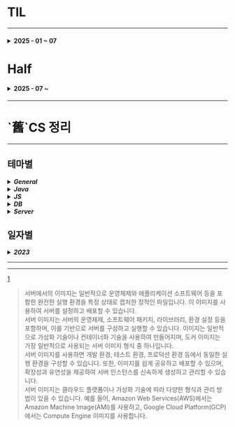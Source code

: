 # TIL
* * *
<h4>
<details>
<summary>2025 - 01 ~ 07</summary>
<table>
  <thead>
    <tr>
      <th>순번</th>
      <th>날짜</th>
      <th>구분</th>
      <th>내용</th>
      <th>코드/참고</th>
    </tr>
  </thead>
  <tbody>
    <tr>
      <td style="text-align: center">1</td>
      <td style="text-align: center">2025-04-08</td>
      <td style="text-align: center"><code>JS</code></td>
      <td>
        <code>패키지 설치 및 관리</code><br>
        누더기 코딩의 대가<br>
        - 글로벌 패키지 남발<br>
        - 리액트 네이티브 초기화시 오류<br>
        <i>TypeError: cli.init is not a function</i><br>
        네이티브 구버전(안씀) 잔존<br>
        - dependency 관련 오류<br>
        - 네이티브 관련 패키지 재설치<br>
        - node npm nvm 업데이트<br>
        <br>
        하루죙일해서 딲 프로젝트 빌드까지
      </td>
      <td>
        <details><summary>Perplexity</summary>
          <code>npx react-native start --reset-cache</code><br>
          <code>npm uninstall -g react-native-cli</code><br>
          <code>npm uninstall -g react-native</code><br>
          <code>npm uninstall -g @react-native-community/cli</code><br>
          <code>npm cache clean --force</code><br>
          <code>npm install --force react-native-cli react-native</code><br>
          <code>npm install --save-dev @react-native-community/cli</code><br>
          <code>npm install --save-dev @react-native-community/cli-platform-android</code><br>
          <code>npm install --save-dev @react-native-community/cli-platform-ios</code><br>
          <code>npx react-native start --reset-cache</code><br>
          <code>npx rnx-align-deps --requirements react-native@0.76 --write</code>
        </details>
      </td>
    </tr>
    <tr>
      <td style="text-align: center">2</td>
      <td style="text-align: center">2025-04-11</td>
      <td style="text-align: center"><code>Alg</code></td>
      <td>
        <code>그래프</code><br>
        BFS-큐에 depth 1 넣고 빌때까지<br>
        DFS-스택[Stack Segment]이나 재귀<br>
        객체 사용용도에 따른 hashCode/equals 재정의
      </td>
      <td></td>
    </tr>
    <tr>
      <td style="text-align: center">3</td>
      <td style="text-align: center">2025-04-16</td>
      <td style="text-align: center"><code>JS</code><br><code>Refactoring</code></td>
      <td>
        <code>환경 변수 분리</code><br>
        환경 설정 값/환경 변수/시크릿 분리 - .env<br>
        <code>Nginx 리버스 프록시</code><br>
        👎 http/https 서버 노드에서 직접 제어 <br>
        👍 노드는 http포트에서 작동, https트래픽은<br>
        Nginx에서 수신, 인증을 거쳐 노드로 프록시<br>
        Nginx, Apache등 프록시/로드밸런서 - HTTPS 핸들링<br>
        Node.js 애플리케이션 - 내부적으로 HTTP 핸들링<br>
        SSL 인증서 프록시에서 일원화 관리<br>
        리버스 프록시에서 리다이렉트/HSTS/보안 헤더.. 추가 설정 용이<br>
        여러개의 노드 앱을 하나의 엔드포인트로 통합관리<br>
        앱은 HTTP만 핸들링
      </td>
      <td></td>
    </tr>
    <tr>
      <td style="text-align: center">4</td>
      <td style="text-align: center">2025-04-17</td>
      <td style="text-align: center"><code>Linux</code><br><code>JS</code></td>
      <td>
        <code>방화벽</code><br>
        개발 편의를 위해 전개방 &gt; 방화벽 적용<br>
        http/https 포트 외에도 내외부 접근에 따라 포트(MySQL등) 개방<br>
        <code>Nginx 설정 방식</code><br>
        프록시 설정을 통한 통합 관리 및 세부 설정<br>
        <code>Unix vs TCP/IP</code><br>
        DBConnection → <code>localhost → 유닉스 소켓</code> <code>Domain/IP → TCP/IP</code><br>
        유닉스 소켓<br>
        네트워크 스택 비경유. 외부 노출 제한적, 고성능
      </td>
      <td></td>
    </tr>
    <tr>
      <td style="text-align: center">5</td>
      <td style="text-align: center">2025-04-18</td>
      <td style="text-align: center"><code>JS</code><br><code>Refactoring</code></td>
      <td>
        <code>Prisma ORM</code><br>
        기존 떙SQL → 프리즈마ORM<br>
        AI assistant 통해 변경시 한번에 전체 변경하기보단 단계적으로<br>
        DB 구조 뽑아서 스키마 생성<br>
        환경변수값 적용 후 클라이언트 테스트<br>
        테스트 성공 후 코드덩어리 분리 → 테스트<br>
        !Bigint형 BigInt.prototype.toJSON toString<br>
        Front_TODO_<br>
        <b>QnA Request Path 수정한거 반영</b>
      </td>
      <td></td>
    </tr>
    <tr>
      <td style="text-align: center">6</td>
      <td style="text-align: center">2025-04-21</td>
      <td style="text-align: center"><code>JS</code><br><code>Refactoring</code></td>
      <td>
        <code>Prisma</code> 에서 DISTINCT<br>
        <pre>
    // 문제 목록 조회
    static async getProblems() {
        // DISTINCT는 Prisma에서 groupBy로 대체
        const result = await await prisma.$queryRaw`SELECT DISTINCT problem_id FROM solve`;
        const problems = await prisma.solve.findMany({
            distinct: ['problem_id'],
            select: { problem_id: true }
        });
        return problems;
    }</pre>
      <code>Invalid value for argument `distinct`. Expected SolveScalarFieldEnum.</code><br>
      <pre>Prisma의 일부 버전(특히 5.x 이상)에서는 distinct에 문자열 배열이 아닌 
Enum만 허용하도록 타입이 강화된 사례가 있습니다.
JavaScript(.js) 환경에서도 내부적으로 Enum을 요구할 수 있으며, 
이 경우 문서와 실제 동작이 다를 수 있습니다.
Prisma 클라이언트가 생성될 때 모델의 모든 필드 Enum(SolveScalarFieldEnum)을 
자동 생성하는데,
JS에서는 이 Enum을 직접 import해서 쓸 수 없습니다.
공식적으로는 문자열 배열이 허용되어야 하지만,
Prisma 버전/환경에 따라 오류가 발생할 수 있습니다.
이 경우, Prisma를 TypeScript로 마이그레이션하거나,
distinct 대신 raw 쿼리로 대체하는 것이 현실적인 해결책입니다.</pre>
      Enum은 프리스마 스키마가 알아서 생성해준다고 하는데 TS에서만 쓴댄다 ?? > raw로 우회..<br>
      </td>
      <td></td>
    </tr>
    <tr>
      <td style="text-align: center" rowspan="2">7</td>
      <td style="text-align: center" rowspan="2">2025-04-28</td>
      <td style="text-align: center"><code>MySQL</code><br></td>
      <td>
        <code>View placeholder</code> <br>
        <pre>
DB에서 뷰를 생성시, 복합 참조 등의 경우에서 
아직 생성되지 않은 테이블이나 뷰를 참조, 
참조 무결성 오류 발생.

이에 Forwad Engineering / mysqldump 등
스키마 구조 export시 뷰의 정의 무결성 유지차(정의 안전하게 포함?)
뷰와 동일 구조의 placeholder table 임시 생성, 이후 대체
</pre>
      </td>
      <td></td>
    </tr>
<tr>
      <td style="text-align: center"><code>Java</code><br></td>
      <td>
        <code>Core Principles of Java</code> <br>
        <pre>생각나는대로
<hr/>
- 객채 지향
  - 코드 재활용성 향상
  - 역할/책임 분배에 따른 명확/직관적 제품 관리
  - 유지보수 용이
  - 라이브러리 방대화, 선순환에 따른 개발 효율성 증진
  - 클래스 / 제네릭 / 상속 / 구현 / 인터페이스 / 캡슐화 / 모듈화
- `JVM` / JRE / JDK  
  - 핵심은 JVM? JDK는 development kit 이고 re무슨 에디션으로 기억 
  - virtual machine이 가상환경에서 뭔가 돌리면서 뭔가 훌륭
  - garbage collection이 JVM에 있었다했던거같고
  - 멀티쓰레드도 얘가구현했었나
<hr/>
Perplexity
<hr/><table>
  <tbody>
  <tr>
  <td>특징</td><td>자바(Java)</td><td>과거 언어(C, C++, Pascal 등)</td>
  </tr>
  <tr>
<td>플랫폼 독립성</td>
<td>JVM 기반, Write Once Run Anywhere</td>
<td>OS/플랫폼별 별도 컴파일 필요</td><tr>
  <tr>
<td>객체지향</td>
<td>철저한 OOP, 클래스 기반</td>
<td>C: 절차지향, C++: 혼합</td></tr>
  <tr>
<td>자동 메모리 관리</td>
<td>자동(가비지 컬렉션)</td>
<td>수동(malloc/free 등)</td></tr>
  <tr>
<td>내장 보안/네트워크</td>
<td>내장 API 및 샌드박스, 안전성 강조</td>
<td>외부 라이브러리, 보안 취약</td></tr>
  <tr>
<td>멀티스레딩</td>
<td>언어/라이브러리 차원 지원</td>
<td>플랫폼별 구현 필요</td></tr>
  <tr>
<tr><td>동적 로딩</td>
<td>JVM이 지원</td>
<td>정적 링크 기본, 동적 라이브러리 복잡</td></tr>
  <tr>
<td>문법/생산성</td>
<td>안전성·생산성 중시, 현대적 기능 지속 도입</td>
<td>포인터 등 위험 요소, 최신 기능 도입 느림</td></tr>
  <tr>
<td>성능</td>
<td>JIT로 인터프리터 한계 극복</td>
<td>네이티브 컴파일, 실행 속도 빠름</td></tr>
  <tr>
<td>라이브러리/생태계</td>
<td>방대하고 강력</td>
<td>제한적, 외부 의존</td>
</tr>
  </tbody>
<tr>
<td>객체지향 프로그래밍</td>
<td>플랫폼 독립성[유연성?]</td>
<td>강한 타입 검사</td>
<td>견고함과 보안[샌드박스 환경?]</td>
</tr>
<tr>
<td>간결하고 익숙한 문법</td>
<td>자동 메모리 관리</td>
<td>멀티스레딩 지원</td>
<td>풍부한 표준 라이브러리</td>
</tr>
</table>
- OOP(Object oriented programming)
  - 객체Object-속성field-행위method 구성, 상호작용을 통해 솔루션 [인스턴스는?]
  - Core Principles of OOP 캡슐화/상속/다형성/추상화
  - C: 절차지향, 구조체 / C++: 다중상속, 포인터 / Java: 단일상속 제네릭
- JIT(Just-In-Time) 컴파일
  - 프로그램 실행 중 바이트코드를 기계어로 실시간 컴파일, 성능 최적화
  - 인터프리터가 바이트코드를 실행하면서 자주 호출되는 코드를 식별합니다.
  - JIT 컴파일러가 해당 코드를 네이티브 코드로 변환합니다.
  - 이후에는 컴파일된 코드를 직접 실행하여 성능을 향상시킵니다.
  - 간단하게는 자주쓰는코드의 효율적 실행이니까 이것도 나름의 객체화 아닌가
  - Strong : 정적 컴파일 대비 실생 환경에 최적화(CPU Architecture), HotSpot
  - Week : 초기 실행에 컴파일 지연, 메모리 사용량 증가.
  - Ex : JVM
- Structured Concurrency(구조화된 동시성)
  - 동시성 작업의 수명 주기를 코드의 구문 구조에 맞춰 관리
  - 부모 작업이 하위 작업 제어, 오류 전파/자원 정리 보장
  - ! Scope 내 제한 : 모든 동시성 작업은 명시적 스코프에서 생성/종료
  - Exception throw / try catch 구문들 + 그 구조들
  - 하위 작업 실패 시 부모 작업으로 예외 전파
  - 스코프 종료 시 파일 핸들, 네트워크 연결 등 안전 해제 보장
  - 데드락 감소 : 작업 간 종속성을 코드 구조로 명시화
    - 데드락 문제가 종속성 명시로 해결이 가능한 부분이구나?
  - 스레드 누수 방지 : 스코프 외부 작업 제한으로 누수 방지
  * 정해진 문?법을 활용함으로써 효율적 코딩과 효과적인 자원 관리, 이벤트 핸들링 가능
- Enterprise Computing(기업?조직?비즈니스? 컴퓨팅)
  - 대규모 조직 복잡 비즈니스 프로세스 지원용 컴퓨팅 인프라/소프트웨어 체계
  - 주요 구성 요소
    - ERP(Enterprise Resource Planning) : 부서별 데이터 통합관리
    - CRM(Customer Relationship Management) : 고객별 데이터 분석/판매 자동화
    - Cloud Computing : AWS / Azure [Saas] 등 확장성[통일성, 경량] 있는 인프라
    - 빅데이터 분석 : Hadoop, Spark 활용 대량 데이터 처리
  - 핵심 특징
    - 고가용성 / 보안 / 통합
    - 통합에서 RESTful API, Enterprise Service Bus 활용 시스템 연동
- Distributed Systems(분산 시스템) : 여러 컴퓨터가 네트워크로 연결, 단일 시스템처럼 동작하는 컴퓨팅 환경.
  - 주요 특징
    - 확장성: 노드(서버 등) 추가를 통해 처리 용량 증설.
    - 내결함성: 일부 노드 장애 시에도 시스템 전체는 운영.
    - 병렬 처리: MapReduce 등으로 대용량 데이터 분산 처리.
  - 아키텍처 유형
    - 클라이언트-서버: 중앙 서버가 요청을 처리.
    - P2P(Peer-to-Peer): 모든 노드가 동등 역할 수행.
    - 마이크로서비스: 독립적인 서비스가 API로 통신.
  - 기술 사례
    - 분산 데이터베이스: Cassandra, MongoDB.
    - 분산 파일 시스템: HDFS, Google File System.
    - 메시징 시스템: Kafka, RabbitMQ.
  - 발전 과제
    - 일관성 유지: CAP 이론에 따라 Availability와 Consistency 간 균형 필요.
    - 네트워크 지연: 분산 트랜잭션 관리가 복잡합니다.
- Virtualize(가상화)
<table>
<tr>
<td>구분</td>
<td>전통적 가상화(VM)</td>
<td>컨테이너 기반(Docker)</td>
</tr>
<tr>
<td>추상화 계층</td>
<td>하드웨어 계층(Hypervisor 사용)</td>
<td>OS 커널 계층(호스트 커널 공유)</td>
</tr>
<tr>
<td>실행 단위</td>
<td>전체 OS + App</td>
<td>App + 의존성 패키지</td>
</tr>
<tr>
<td>성능</td>
<td>오버헤드 ↑(Guest OS부팅 필요)</td>
<td>오버헤드 ↓(ms단위 실행)</td>
</tr>
<tr>
<td>리소스 사용</td>
<td>각 VM이 독립적 메모리/CPU 할당</td>
<td>호스트 리소스 공유 및 동적 할당</td>
</tr>
<tr>
<td>이식성</td>
<td>호환성 제한(VM 이미지 크기↑</td>
<td>Docker 호환 환경 동일 실행</td>
</tr>
<tr>
<td>부팅 시간</td>
<td>1~5분</td>
<td>~1초</td>
</tr>
<tr>
<td>디스크/메모리</td>
<td>GB / Guest OS 메모리</td>
<td>MB / 프로세스 메모리</td>
</tr>
<tr>
<td>호환성</td>
<td>모든 OS 독립적 실행?</td>
<td>Linux / Windows 컨테이너 분리</td>
</tr>
</table>
</pre>
      </td>
      <td></td>
    </tr>
    <tr>
      <td style="text-align: center">8</td>
      <td style="text-align: center">2025-05-07</td>
      <td style="text-align: center"><code>CS</code><br></td>
      <td>
        <code>Various</code> <br>
        <pre>

Endpoint
-
    - URL. 마지막/끝단.
    - 요청과 응답의 상호작용 위치. 특정 기능/데이터와 1:1 대응
    - 메소드와 함께 사용, 메소드는 리퀘스트 패킷에 들어있나
Mock
-
    - 가짜/임시 함수. 테스트 과정에서 외부 의존성 등 
      실행의 복잡도나 지연시간을 증가시키는 함수를 가짜로 구현, 핵심 로직만 테스트 가능하도록
Stub
-
    - 임시로 대체한 미완성부
    - 미구현된 DB에 데이터 DML 실행 등
CI, Continuous Integration
-
    - 지속적 코드||구조의 통합/테스트/검사/디버깅
CD, Continuous Delivery/Deployment
-
    - 지속적 테스트+배포준비/배포
SI, System Integration
-
    - 시스템 통합. 각 구성품을 통합/연결해 하나의 큰 시스템으로 구축 및 운영
DevOps, Development+Operations
-
    - 개발+운영 분야간의 협업, 통합 등 
      전반적/전체적인 조직 문화, 프로세스, 도구, 역할 등을 통칭
    - 통합적 업무를 통해 사용자에게 빠르고 안정적인 소프트웨어 제공
Jest
-
    - coverage report: stmts/branch/funcs/lines/uncovered line
      [실행 가능 문장|명령] [코드 라인] 대부분 한줄에 명령문 한개니 비슷
      우테코 코딩 컨벤션에서 강조한 이유가 따로있나
</pre>
      </td>
      <td></td>
    </tr>
    <tr>
      <td style="text-align: center">9</td>
      <td style="text-align: center">2025-05-08</td>
      <td style="text-align: center">
<code>CS</code><br>
<code>Node.JS</code><br></td>
      <td>
        <code>Var</code> <br>
        <pre>

보일러플레이트
-
    - 활자판? 반복적으로 찍어내듯이 작성하는, 필요하지만 별도의 로직이나 구조 변경 없이 작성해야 하는 코드
    - 반복되는 만큼 표준이자 기본이라 볼 수 있되, 굳이 반복할 필요는 없으니 어노테이션과 도구(Lombok) 이용해 불필요 작업 방지
아티팩트 종속성
-
    아티팩트 : 라이브러리 클래스 등 객?체? 
    요약 : 소프트웨어 개발 과정에서 만들어지는 모든 산출물.
    정의 : 아티팩트는 소프트웨어의 아키텍처, 설계, 기능을 설명하거나 구현하는 데 사용되는 부산물로, 
           개발자가 전체 개발 프로세스를 추적하고 유지보수하는 데 중요한 역할을 합니다.
    용례
        코드 아티팩트 - jar, war, 소스 코드, 테스트 스크립트, 로그 파일 ...
        문서 아티팩트 - 설계 문서, 회의록, 메뉴얼, 다이어그램, 데이터 모델 ...
        프로젝트 관리 아티팩트 - 프로젝트 로드맵, 변경 로그, 품질 계획서 ...
    중요성
        재현성 - 동일 소스 코드로 동일 아티팩트 재생성/재현 
        이식성 - 하나의 아티팩트를 다양한 환경에 배포
        추적 가능성 - 특정 소스 코드 버전과 연결된 아티팩트 식별/추적
        자동화 지원 - CI/CD 파이프라인에서 배포 자동화 핵심 요소
    아티팩트들 잘 모으고있었고
API
=
    Application Programming Interface
    두 소프트웨어 구성 요소가 서로 
        통신하도록 해 주는 매커니즘.
        상호작용할 수 있게 해주는 매개체 = 인터페이스
    req/res 통신의 명확한 방식. 규약
</pre>
        <code>백준 코테</code> <br>
        <pre>

IO
=
    // 백준에서 Node 쉽지않고
    const fs = require('fs');
    const filePath = process.platform === "linux" ? "/dev/stdin" : "../input.txt";
    const input = fs.readFileSync(filePath, 'utf8').toString().trim().split('\n');
    백준도 리눅스였넹
아니 노드로보는게 맞나 TS쓰는게정상아닌가 ㅅㅂ
</pre>
      </td>
      <td></td>
    </tr>
    <tr>
      <td style="text-align: center">10</td>
      <td style="text-align: center">2025-05-09</td>
      <td style="text-align: center"><code>C?S</code><br></td>
      <td>
        <code>CallBack</code> <br>
        <pre>재귀문 > 반복문</pre>
      </td>
      <td></td>
    </tr>
    <tr>
      <td style="text-align: center"></td>
      <td style="text-align: center">2025-05-26</td>
      <td style="text-align: center"><code>React</code><br></td>
      <td>
        <code>React Structure</code> <br>
        <pre>

Flux Pattern
=
    Def)    페이스북(메타)에서 제안한 React 앱의 상태 관리 패턴.
            단방향 데이터 흐름이 핵심
            주요 구성요소 : Action > Dispatcher > Store > View(React Component)

    Struc)  Action
            사용자의 인터렉션(클릭 등)이나 네트워크 이벤트 등에서 발생.
            {type: 'ADD_TODO', payload: ...} 형태의 객체
            Dispatcher 
            모든 액션을 받아서 스토어로 전달하는 중앙 허브
            여러 스토어가 있을 경우 액션을 분배
            Store
            실제 어플리케이션의 상태(state) / 비즈니스 로직을 보관
            액션을 받아서 상태를 변경
            뷰에 변경 이벤트(emit change)를 알림
            View
            스토어의 상태를 구독(감지)하고, 상태가 변경되면 리렌더링
            사용자의 입력을 액션으로 변환해 Dispatcher에 전달
            useState(함수형 컴포넌트) / setState(클래스형 컴포넌트)
            state는 컴포넌트 안에서만 관리되고, 값이 바뀌면 해당 컴포넌트가 리렌더링됨
            
    Feat)   Features / Characteristics
            Store 직접 접근 금지
            상태 변경은 반드시 Action > Dispatcher > Store 경로를 통해서만
            단방향 데이터 흐름
            상태가 변경되면 View 리렌더링, View에서 직접 Store를 수정 불가.

Redux Library
=
    Def)    Flux의 아이디어를 더 단순화한 상태 관리 라이브러리
            Store는 단 하나
            Reducer라는 순수 함수로  상태 변화 정의
    Struc)  Action      - { type : 'INCREMENT', payload : ... } 등의 인터렉션 등
            Dispatch    - 액션을 스토어에 전달
            Reducer     - 이전 상태와 액션을 받아서 새로운 상태를 반환하는 순수 함수
            Store       - 상태를 보관, 구독자(View)에게 상태 변경 알림
            View        - 상태를 구독(감지), 액션을 디스패치
    Feat)   Store 직접 수정 불가
            Reducer 통해서만 상태 변경
            불변성 유지
            상태 객체를 직접 수정하지 않고, 새로운 객체로 반환
            단방향 데이터 흐름
            Action > Dispatch > Reducer > Store > View

Two-way Binding(양방향 바인딩)
=
    Def)    묶여있다 / 양방향으로
            데이터(Model) / 화면(UI, View)이 상호 연결되어 있어
            둘 중 하나가 변경되면 자동으로 나머지 하나가 동기화되는 데이터 처리 방식
            코드/데이터의 값이 변경되면 UI/뷰에도 즉시 반영되고
            뷰에서 사용자가 값을 바꾸면 모델에도 즉시 반영 
            Ex) Vue.js / Angular / Svelte ...
            React는 기본적으로 단방향 바인딩이지만
            상태(state)/이벤트핸들러 조합시 유사하게 구현 가능

One-way Binding(단방향 바인딩)
=
    Def)    상태 관리 컴포넌트에서 자식 컴포넌트에 props로 값을 넘기고,
            변경 이벤트를 콜백으로 받아 상태를 갱신하는 식으로 구현

</pre>
<code>Reflect API</code> <br/>
<pre>

### 프로그래밍 언어에서 런타임이 객체/클래스/함수/속성 등
### 구조와 정보를 동적으로 조회하거나 조작할 수 있게 해주는 기능
JS(ES6) Reflect API
=
    Def)    ECMAScript 2015에서 도입된 내장 객체.
            객체의 속성 조회/수정/함수 호출 등 다양한 메타프로그래밍 작업을 위한 정적 메소드 제공.
            객체의 내부 동작을 직접 다루거나 Proxy와 함께 사용
    Method) Reflect.get      (obj, prop)            : 속성값 접근
            Reflect.set      (obj, prop)            : 속성값 설정
            Reflect.has      (obj, prop)            : 속성값 존재유무 확인
            Reflect.apply    (func, thisAlg, args)  : 속성값 함수 호출
            Reflect.construct(constructor, args)    : 생성자 호출. ( == new )

Java Reflect API
=
    날아감ㅋㅋㅋㅋㅋㅋㅋㅋㅋㅋ

</pre>
      </td>
      <td></td>
    </tr>
    <tr>
      <td style="text-align: center">10</td>
      <td style="text-align: center">2025-05-28</td>
      <td style="text-align: center"><code>Algorithm</code><br></td>
      <td>
        <code>Greedy, 최소 불가능 합 판별</code> <br>
        <pre>

## Function
#### 1. 배열 정렬: 숫자를 오름차순으로 정렬합니다.
#### 2. 현재까지 만들 수 있는 최대값 추적: current_max 변수를 0으로 초기화합니다.
#### 3. 순회 및 검증:
> 각 숫자를 순회하며, 현재 숫자가 current_max + 1보다 크면
current_max + 1이 만들 수 없는 최소값입니다.
>
>그렇지 않으면 current_max에 현재 숫자를 더합니다.
>
#### 4. 모든 숫자 처리 후: 모든 숫자를 처리했다면 current_max + 1을 반환합니다.
## Complexity
<img src="https://velog.velcdn.com/images/nn98/post/2fe6eff6-eb53-4d5b-b3e5-7838e9373853/image.png"/>

## 해?석
#### 판별 숫자/재료 숫자로 호칭, 판별 숫자는 1(0+1)부터 시작<br />재료 숫자가 판별 숫자보다 클 경우 그 판별 숫자가 최소 불가능 합<br />재료 숫자가 판별 숫자보다 작거나 같으면 재료 숫자 += 판별 숫자
#### 재료 숫자를 하나씩 더한 수+1을 못만들면 그게 최소 불가능 합
</pre>
      </td>
      <td></td>
    </tr>
    <tr>
      <td style="text-align: center">11</td>
      <td style="text-align: center">2025-07-02</td>
      <td style="text-align: center"><code>CS</code><br><code>JS</code><br></td>
      <td>
        <code>Map, Object</code> <br>
        <pre>

## Object의 정렬
#### ES6부터 Object의 key가 문자열일때만 순서가 보장된다
</pre>
`TO?DO`

뭔 얘기일지 확인하고 해보기
1. 시스템 콜렉션 타입을 골고루 활용하기
2. 디렉토리 반복 매칭 구현하기
      </td>
      <td></td>
    </tr>
    <tr>
      <td style="text-align: center">12</td>
      <td style="text-align: center">2025-07-07</td>
      <td style="text-align: center"><code>CS</code><br><code>AI</code><br></td>
      <td>
        <code>MCP</code> <br>
        <pre>

# Model Context Protocol
## 개념 정의
### 인공지능(특히 대형 언어 모델LLM)과 외부 데이터 소스/도구를 표준 방식으로 연결하는 개방형 프로토콜
## 아키텍처
- ### Host : LLM App(IDE, ChatBot etc), 여러 클라이언트 관리, 사용자 인증/컨텍스트 집계
- ### Client : Host 와 Server 사이 1:1 연결, 메시지 라우팅, 기능 협상
- ### Server : 외부 데이터/툴 제공자, 실제 작업(검색, 파일 접근 등) 수행
- ### Protocol : JSON-RPC 2.0 기반 메시지 포맷, 연결/협상/구독/오류 처리 등 정의
### `메시지 흐름 및 구조`
- 하단 JSON-RPC 2.0 포맷 참고
## 주요 목적
### AI가 다양한 데이터/파일/시스템/툴 과 쉽게 연동할 수 있도록 통합 인터페이스 제공
## 적용 예시
- ### AI 데스크톱 앱(Calude Desktop etc)에서 파일 시스템 접근
- ### 개발환경(IDE)에서 코드/문서/데이터 연동
- ### 기업 내부 지식베이스, CRM, 데이터페이스 등과 AI의 통합
## 기술 특징 "AI의 USB-C"
- ### JSON-RPC 2.0기반 메시지 전송
- ### 서버-클라이언트 구조(MCP 서버, MCP 클라이언트, MCP 호스트)
- ### LSP와 유사 구조
## 주요 사례
- ### Anthropic, OpenAI, Google DeepMind 등 주요 AI 기업 및 다양한 개발 도구들이 MCP 채택
## 장점
- ### 단일 표준(plug-and-play)로 다양한 데이터·툴 연동
- ### 보안·접근 제어, 기능 협상, 오류 처리 등 내장
- ### 각종 AI 앱, IDE, 챗봇 등에서 손쉽게 확장 가능

</pre>
<code>JSON-RPC 2.0</code> <br>
<pre>

## 네트워크를 통한 PRC를 위해 설계된 프로토콜
#### 경량, 상태 비저장(stateless) 프로토콜, JSON 포맷 사용, HTTP, WebSocket 등 다양한 전송 계층에서 동작
#### Request 구조
- 클라이언트가 서버로 원격 함수 호출을 요청하는 메시지.
    - jsonrpc : 프로토콜 버전(항상 2.0)
    - method : 호출 함수명
    - params : 함수 인자
    - id : 요청 식별자(Response 매칭)
#### Response 구조
- 서버가 클라이언트의 요청에 대한 결과를 반환하는 메시지.
    - jsonrpc : 상동
    - result : 함수 실행 결과
    - error : 함수 실행중 오류 발생 시 오류 객체
    - id : 요청 식별자와 매칭해 동일한 값
#### Notification(알림)
- 식별자(id) 없이 응답 불필요한 단방향 메시지.

- ### 명시된(Named) 매개변수(Parameters)
    - "인자"를 객체로 전달 가능(가독성 / 확장성). 근데 원래 JSON도 가능했는데;
- ### 표준화된 오류 처리
    - 오류 코드 / 메시지 형식이 명확히 정의.
- ### 일괄(Batch) 요청
    - 복수 요청을 한 번에 전송

## PRC
### Remote Procedure Call
원격 프로시저 호출.
</pre>
<code>LSP</code> <br>
        <pre>

## 코드 에디터(클라이언트) - 언어 서버(서버)간 통신을 표준화한 프로토콜
- #### 코드 자동완성, 오류 진단, 정의 - 사용 위치 이동 등 언어 인텔리전스 기능 에디터에서 일관 제공
- #### 언어 서버 - 각 프로그래밍 언어별로 문법분석/자동완성/오류진단 등 기능 제공 독립 프로세스
- #### 클라이언트 - VSCode / Vim / Eclipse / IntelliJ etc.. LSP 지원 에디터 / IDE
- #### LSP Message - JSON-RPC 2.0 Format으로 textDocument/[didOpen/didChange/definition] 다양한 메시지 송수신
- #### 구조/흐름
    - 에디터가 파일을 열거나 변경 - LSP 클라이언트가 서버에 알림 전송
    - 서버는 코드 분석 - 진단 결과 / 자동완성 후보 / 정의 위치 등 정보 응답
    - 클라이언트는 응답 수신 후 에디터 UI에 반영
### 장점
- 언어 서버 하나로 다양한 에디터 지원 가능
- 에디터 - 서버 간 표준화된 인터페이스로 확장성 우수
</pre>
      </td> 
      <td></td>
    </tr>
  </tbody>
</table>
</details>
</h4>

# Half 

<h4> <details> <summary> 2025 - 07 ~ </summary>

<table>
<thead>
<tr>
<th>순번</th>
<th>001</th>
</tr>
</thead>
<tbody>
<tr>
<th>
날짜
</th>
<th>
2025-07-10
</th>
</tr>

<tr>
<th>
주제
</th>
<th>
<h4> <code>Java Spring_Boot/_MVC</code> </h4>
</th>
</tr>

<tr>
<th>
내용
</th>
<td>

![image](https://github.com/user-attachments/assets/cbf7f0b3-7cc4-44e6-a0ec-51a82f0e3379)
# Spring
자바 기반 오픈 소스 프레임워크  
객체의 생성/소멸/의조선 관리 등 복잡한 작업 대리  
개발자는 비즈니스 로직에 집중  
- **IoC (Inversion of Control, 제어의 역전)**
  - 객체의 생성 및 생명주기 관리를 컨테이너(스프링)가 담당
- **DI (Dependency Injection, 의존성 주입)**
  - 객체 간 의존 관계를 외부에서 주입
- **Bean (빈)**
  - 스프링 컨테이너에 의해 관리되는 객체
- **Bean Factory**
  - 스프링에서 IoC를 담당하는 기본 컨테이너
- **ApplicationContext**
  - BeanFactory의 확장, 더 많은 부가 기능(메시지, 이벤트) 제공
- **AOP (Aspect Oriented Programming, 관점 지향 프로그래밍)**
  - 공통 관심사 분리-코드 중복을 감축, 
    유지보수 용이화 프로그래밍 패러다임

# Spring Boot
스프링을 더 쉽고 빠르게 사용할 수 있도록 보조하는 도구이자 프레임워크  
- 자동 구성 (Auto-configuration)
  - 프로젝트에 포함된 라이브러리 기반 필요 설정 자동 수행
- 스타터 (Starter)
  - 특정 기능 추가 용이하도록 묶인 의존성 패키지`spring-boot-starter-web`
- 내장 서버 (Embedded Server)
  - 톰캣, 제티, 언더토우 등 WAS 내장 / 서버 설치 없이 실행
- 의존성 관리 (Dependency Management)
  - Maven, Gradle 등 빌드 도구를 통해 필요 라이브러리 관리
- 초기화 도구 (Spring Initializr)
  - 웹 기반 프로젝트 생성 도구, 필요 의존성 선택-스프링부트 프로젝트 시작 용이

# Spring MVC
웹 애플리케이션 개발을 위한 모듈, MVC 패넡 지원
- MVC Pattern
  - Model: 비즈니스 로직 및 데이터 처리
  - View: 사용자에게 보여지는 화면(HTML, JSON, etc..)
  - Controller: 사용자의 요청을 받아 모델에서 처리, 뷰로 전달
- DispatcherServlet
  - 모든 요청을 받아 적절한 컨트롤러에 분배하는 프론트 컨트롤러 역할
- HandlerMapping
  - URL 등 요청 정보를 기반으로 어떤 컨트롤러가 처리할지 결정
- HandlerAdapter
  - 컨트롤러를 실제로 실행시켜주는 어댑터 역할
- ViewResolver
  - 논리적 뷰 이름을 실제 뷰(JSP, Thymeleaf)로 변환
- ModelAndView
  - 컨트롤러가 반환하는 객체, Model데이터 / View정보 포함
- @Controller, @RestController, @ReqeustMapping
  - 각종 어노테이션을 통해 컨트롤러 및 요청 매핑을 정의
</td>
</tr>

</tbody>
</table>

<table>
<thead>
<tr>
<th>순번</th>
<th>001</th>
</tr>
</thead>
<tbody>
<tr>
<th>
날짜
</th>
<th>
2025-07-10
</th>
</tr>

<tr>
<th>
주제
</th>
<td>
<code></code>
</td>
</tr>

<tr>
<th>
내용
</th>
<td>
2025-07-10
</td>
</tr>

</tbody>
</table>

</details>
</h4>

* * *
<h1> `舊`CS 정리 </h1>

* * *
<h2> 테마별 </h2>

<details>
<summary><i><b>General</b></i></summary>


</details>

<details>
<summary><i><b>Java</b></i></summary>


</details>

<details>
<summary><i><b>JS</b></i></summary>


</details>

<details>
<summary><i><b>DB</b></i></summary>


</details>

<details>
<summary><i><b>Server</b></i></summary>

- Image<sup>[1](#이미지)</sup>: 일반적으로 운영체제와 애플리케이션 소프트웨어 등을 포함한 완전한 실행 환경을 특정 상태로 캡처한 정적인 파일

</details>

<h2> 일자별 </h2>

<details><summary><i><b>2023</b></i></summary>

 <details><summary>06/16</summary>

- Chat GPT3.5 중간에 끊기던거 continue generate 기능
- 서버 코드 테스트: Docker / VM / etc...
- Docker Hyper-V WSL(Windows Subsystem for Linux)
- Image<sup>[1](#이미지)</sup>: 일반적으로 운영체제와 애플리케이션 소프트웨어 등을 포함한 완전한 실행 환경을 특정 상태로 캡처한 정적인 파일
- [[Windows 10] Docker 설치 완벽 가이드(Home 포함)](https://www.lainyzine.com/ko/article/a-complete-guide-to-how-to-install-docker-desktop-on-windows-10/)
  </details>
  <details>
  <summary>06/20</summary>

    - Docker
        - Docker : 컨테이너 기반의 오픈소스 가상화 플랫폼
            - Container
                - 독립된 가상 곤간에서 프로세스가 동작하는 기술
                - 1서버 - n컨테이너
                - 프로그램, 실행환경 추상화, 동일 인터페이스 제공 <br> 프로그램 배포/관리 단순화
                - 독립/연동 실행 자유
                - 가상 머신: 각 가상 머신에 자원 할당 및 운영체제 구축 필요 <br> 컨테이너 기반 가상화: 도커 엔진 위에서 동작, 필요 자원
                  활용 <br> ![구조 비교](https://blog.kakaocdn.net/dn/mE4qK/btr1EcLMZMg/qGN0wmhM9qKjPqVoGiYKG1/img.png)
        - Docker Image
            - 소스 코드/실행에 필요한 툴/파일/라이브러리/설정값 등 포함
            - 같은 이미지에서 여러개의 컨테이너 생성 가능, <br> 컨테이너의 상태가 바뀌거나 삭제되더라도 이미지는 변하지 않음
            - Docker Image는 Docker Hub에 업로드, 공유/다운 가능
        - Docker File
            - Docker Image 생성용 파일
            - 생성할 이미지 정보 기술
            - Docker File 열람을 통해 이미지 구성 파악
        - [설치](https://www.lainyzine.com/ko/article/a-complete-guide-to-how-to-install-docker-desktop-on-windows-10/)
        - [테스트](https://www.lainyzine.com/ko/article/a-complete-guide-to-how-to-install-docker-desktop-on-windows-10/)
            - 도커 vm 실행 확인 <br> wsl -l -v
            - 리눅스 버전 확인 <br> wsl -d docker-desktop busybox
            - 도커 버전 확인 <br> docker version
            - 실행중인 컨테이너 확인 <br> docker ps
            - 최신버전의 nginx 이미지 기반 컨테이너 생성/싱행 <br> docker run -p 4567:80 -d nginx:latest <br> [결과 확인](127.0.0.1:4567)
              호스트 포트:컨테이너 포트

      </details>
      <details>
        <summary>06/23</summary>

        - WSL`GPT IS GOD`
            - Ubuntu
                - MS Store에서 설치
                - 설치된 앱을 실행 || cmd 등에서 wsl -d Ubuntu 실행
                - __Shift+Insert__ 안먹음; 우클릭으로 붙여넣기 가능
                - __Nginx__ 수정했으면 꼭 재시작
                - iptables
                    - `!ERR` sudo iptables -I INPUT 5 -i ens3 -p tcp --dport 9818 -m state --state NEW,ESTABLISHED -j
                      ACCEPT
                    - `!ERRMSG` iptables: Index of insertion too big.
                    - `!SOL`sudo iptables -A INPUT -i ens3 -p tcp --dport 9818 -m state --state NEW,ESTABLISHED -j
                      ACCEPT
      </details>
      <details>
        <summary>06/28</summary>

        - Ubuntu
            - Symbolic Link
                - *윈도우의 바로가기 개념? 참조값?*
                - !https용 pem 파일 복사/압축/압축해제/이동 등 작업 시도했더니 관련 오류 발생
                - `심볼릭 링크를 생성할 수없습니다` `cannot operate on dangling symlink`
                - 권한문제인줄 알았더니 심볼릭링크문제
                - letsencrypt key 파일이 자동 갱신될때마다 아카이브 폴더에 새로운 pem 파일 생성.
                - 생성된 최신 파일을 참조하는 pem 파일을 프로젝트에서 사용
      </details>
</details>

[//]: # (<details>)

[//]: # (  <summary>년</summary>)

[//]: # (  이 부분은 년에 대한 내용입니다.)

[//]: # ()

[//]: # (  - <details>)

[//]: # (    <summary>월</summary>)

[//]: # (    이 부분은 월에 대한 내용입니다.)

[//]: # (    )

[//]: # (    - <details>)

[//]: # (      <summary>일</summary>)

[//]: # (      이 부분은 일에 대한 내용입니다.)

[//]: # (    </details>)

[//]: # (    )

[//]: # (    - <details>)

[//]: # (      <summary>일</summary>)

[//]: # (      이 부분은 일에 대한 내용입니다.)

[//]: # (    </details>)

[//]: # ()

[//]: # (  </details>)

[//]: # (</details>)
* * *
* * *
[1](이미지)
> 서버에서의 이미지는 일반적으로 운영체제와 애플리케이션 소프트웨어 등을 포함한 완전한 실행 환경을 특정 상태로 캡처한 정적인 파일입니다. 이 이미지를 사용하여 서버를 설정하고 배포할 수 있습니다.<br>
서버 이미지는 서버의 운영체제, 소프트웨어 패키지, 라이브러리, 환경 설정 등을 포함하며, 이를 기반으로 서버를 구성하고 실행할 수 있습니다. 이미지는 일반적으로 가상화 기술이나 컨테이너화 기술을 사용하여 만들어지며, 도커 이미지는 가장 일반적으로 사용되는 서버 이미지 형식 중 하나입니다.<br>
서버 이미지를 사용하면 개발 환경, 테스트 환경, 프로덕션 환경 등에서 동일한 실행 환경을 구성할 수 있습니다. 또한, 이미지를 쉽게 공유하고 배포할 수 있으며, 확장성과 유연성을 제공하여 서버 인스턴스를 신속하게 생성하고 관리할 수 있습니다.<br>
서버 이미지는 클라우드 플랫폼이나 가상화 기술에 따라 다양한 형식과 관리 방법이 있을 수 있습니다. 예를 들어, Amazon Web Services(AWS)에서는 Amazon Machine Image(AMI)를 사용하고, Google Cloud Platform(GCP)에서는 Compute Engine 이미지를 사용합니다.